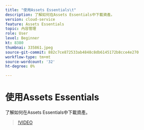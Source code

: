 ```yaml
---
title: "使用Assets Essentials\t"
description: 了解如何在Assets Essentials中下載資產。
version: cloud-service
feature: Assets Essentials
topic: 內容管理
role: User
level: Beginner
kt: 8380
thumbnai: 335861.jpeg
source-git-commit: 882c7ce872533ab4848c8db6145172b8cce4e270
workflow-type: tm+mt
source-wordcount: '32'
ht-degree: 0%

---
```



# 使用Assets Essentials

了解如何在Assets Essentials中下載資產。

>[!VIDEO](https://video.tv.adobe.com/v/335861/?quality=12&learn=on)

